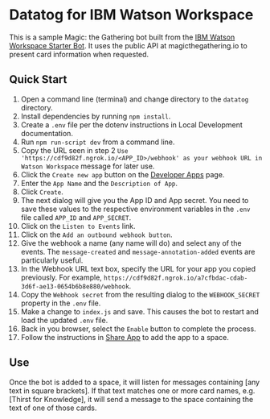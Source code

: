 # Datatog for IBM Watson Workspace

This is a sample Magic: the Gathering bot built from the [IBM Watson Workspace Starter Bot](https://github.com/van-ibm/watsonworkspace-starter). It uses the public API at magicthegathering.io to present card information when requested.

## Quick Start

1. Open a command line (terminal) and change directory to the `datatog` directory.
2. Install dependencies by running `npm install`.
3. Create a `.env` file per the dotenv instructions in Local Development documentation.
4. Run `npm run-script dev` from a command line.
5. Copy the URL seen in step 2 `Use 'https://cdf9d82f.ngrok.io/<APP_ID>/webhook' as your webhook URL in Watson Workspace` message for later use.
6. Click the `Create new app` button on the [Developer Apps](https://developer.watsonwork.ibm.com/apps) page.
7. Enter the `App Name` and the `Description of App`.
8. Click `Create`.
9. The next dialog will give you the App ID and App secret. You need to save these values to the respective environment variables in the `.env` file called `APP_ID` and `APP_SECRET`.
10. Click on the `Listen to Events` link.
11. Click on the `Add an outbound webhook button`.
12. Give the webhook a name (any name will do) and select any of the events. The `message-created` and `message-annotation-added` events are particularly useful.
13. In the Webhook URL text box, specify the URL for your app you copied previously. For example, `https://cdf9d82f.ngrok.io/a7cfbdac-cdab-3d6f-ae13-0654b6b8e880/webhook`.
14. Copy the `Webhook secret` from the resulting dialog to the `WEBHOOK_SECRET` property in the `.env` file.
15. Make a change to `index.js` and save. This causes the bot to restart and load the updated `.env` file.
16. Back in you browser, select the `Enable` button to complete the process.
17. Follow the instructions in [Share App](https://developer.watsonwork.ibm.com/apps/dashboard/share) to add the app to a space.

## Use

Once the bot is added to a space, it will listen for messages containing [any text in square brackets]. If that text matches one or more card names, e.g. [Thirst for Knowledge], it will send a message to the space containing the text of one of those cards.
